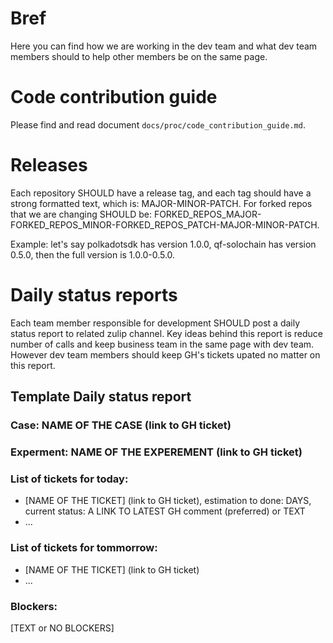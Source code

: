 # Bref
Here you can find how we are working in the dev team and what dev team members
should to help other members be on the same page.

# Code contribution guide
Please find and read document `docs/proc/code_contribution_guide.md`.

# Releases
Each repository SHOULD have a release tag, and each tag should have a strong formatted text, which is: MAJOR-MINOR-PATCH. For forked repos that we are changing SHOULD be: FORKED_REPOS_MAJOR-FORKED_REPOS_MINOR-FORKED_REPOS_PATCH-MAJOR-MINOR-PATCH.

Example: let's say polkadotsdk has version 1.0.0, qf-solochain has version 0.5.0, then the full version is 1.0.0-0.5.0.

# Daily status reports
Each team member responsible for development SHOULD post a daily status report to related zulip channel. Key ideas behind this report is reduce number of calls and keep business team in the same page with dev team. However dev team members should keep GH's tickets upated no matter on this report.

## Template Daily status report

### Case: NAME OF THE CASE (link to GH ticket)
### Experment: NAME OF THE EXPEREMENT (link to GH ticket)
### List of tickets for today:
- [NAME OF THE TICKET] (link to GH ticket), estimation to done: DAYS, current status: A LINK TO LATEST GH comment (preferred) or TEXT
- ...

### List of tickets for tommorrow:
- [NAME OF THE TICKET] (link to GH ticket)
- ...

### Blockers:
[TEXT or NO BLOCKERS]

